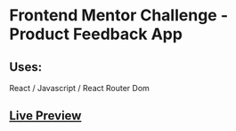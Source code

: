 

# Frontend Mentor Challenge - Product Feedback App

## Uses:

React / Javascript / React Router Dom 

## <a href="https://62c77aff174d7411fc776708--maryummessageboard.netlify.app">Live Preview</a>